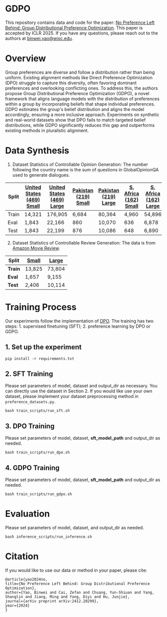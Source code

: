 # GDPO
This repository contains data and code for the paper: [No Preference Left Behind: Group Distributional Preference Optimization](http://arxiv.org/abs/2412.20299). This paper is accepted by ICLR 2025. If you have any questions, please reach out to the authors at binwei.yao@wisc.edu.
# Overview
Group preferences are diverse and follow a distribution rather than being uniform. Existing alignment methods like Direct Preference Optimization (DPO) struggle to capture this diversity, often favoring dominant preferences and overlooking conflicting ones. To address this, the authors propose Group Distributional Preference Optimization (GDPO), a novel framework that aligns language models with the distribution of preferences within a group by incorporating beliefs that shape individual preferences. GDPO estimates the group's belief distribution and aligns the model accordingly, ensuring a more inclusive approach. Experiments on synthetic and real-world datasets show that DPO fails to match targeted belief distributions, while GDPO significantly reduces this gap and outperforms existing methods in pluralistic alignment.
# Data Synthesis
1. Dataset Statistics of Controllable Opinion Generation: The number following the country name is the sum of questions in GlobalOpinionQA used to generate dialogues.

| Split  | [United States (469) Small](https://huggingface.co/datasets/Binwei01/mmoqa_usa) | [United States (469) Large](https://huggingface.co/datasets/Binwei01/mmoqa_usa_large) | [Pakistan (219) Small](https://huggingface.co/datasets/Binwei01/mmoqa_pk) | [Pakistan (219) Large](https://huggingface.co/datasets/Binwei01/mmoqa_pk_large) | [S. Africa (162) Small](https://huggingface.co/datasets/Binwei01/mmoqa_sa) | [S. Africa (162) Large](https://huggingface.co/datasets/Binwei01/mmoqa_sa_large) |
|--------|----------------------------|----------------------------|----------------------|----------------------|----------------------|----------------------|
| Train  | 14,321                     | 176,905                    | 6,684                | 80,364               | 4,960                | 54,896               |
| Eval   | 1,843                      | 22,166                     | 860                  | 10,070               | 636                  | 6,878                |
| Test   | 1,843                      | 22,199                     | 876                  | 10,086               | 648                  | 6,890                |

2. Dataset Statistics of Controllable Review Generation: The data is from [Amazon Movie Review](https://snap.stanford.edu/data/web-Movies.html).

| Split  | [Small](https://huggingface.co/datasets/Binwei01/movie_review)  | [Large](https://huggingface.co/datasets/Binwei01/movie_review_large)  |
|--------|--------|--------|
| **Train** | 13,825 | 73,804 |
| **Eval**  | 1,657  | 9,155  |
| **Test**  | 2,406  | 10,114 |

# Training Process
Our experiments follow the implementation of [DPO](https://github.com/eric-mitchell/direct-preference-optimization). The training has two steps: 1. supervised finetuning (SFT); 2. preference learning by DPO or GDPO.
## 1. Set up the experiment
``pip install -r requirements.txt``
## 2. SFT Training
Please set parameters of model, dataset and output_dir as necessary. You can directly use the dataset in Section 2. If you would like use your own dataset, please implement your dataset preprocessing method in ``preference_datasets.py``. 

``bash train_scripts/run_sft.sh``
## 3. DPO Training
Please set parameters of model, dataset, **sft_model_path** and output_dir as needed.

``bash train_scripts/run_dpo.sh``
## 4. GDPO Training
Please set parameters of model, dataset, **sft_model_path** and output_dir as needed.

``bash train_scripts/run_gdpo.sh``
# Evaluation
Please set parameters of model, dataset, and output_dir as needed.

``bash inference_scripts/run_inference.sh``
# Citation
If you would like to use our data or method in your paper, please cite:

    @article{yao2024no,
    title={No Preference Left Behind: Group Distributional Preference Optimization},
    author={Yao, Binwei and Cai, Zefan and Chuang, Yun-Shiuan and Yang, Shanglin and Jiang, Ming and Yang, Diyi and Hu, Junjie},
    journal={arXiv preprint arXiv:2412.20299},
    year={2024}
    }
